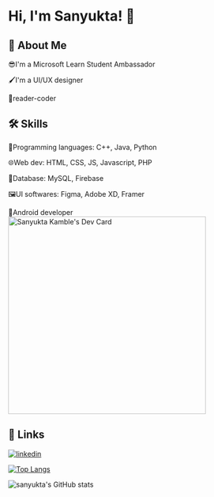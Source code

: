 


# Hi, I'm Sanyukta! 👋


## 🚀 About Me
😎I'm a Microsoft Learn Student Ambassador 

🖌️I'm a UI/UX designer       

📖reader-coder



## 🛠 Skills
🤯Programming languages: C++, Java, Python

🌐Web dev: HTML, CSS, JS, Javascript, PHP

💼Database: MySQL, Firebase

🖼️UI softwares: Figma, Adobe XD, Framer

📱Android developer                             <a href="https://app.daily.dev/sanyukta"><img src="https://api.daily.dev/devcards/4106a14472aa48d6bb38f769c5adf64e.png?r=4fu" width="400" alt="Sanyukta Kamble's Dev Card"/></a>

## 🔗 Links
[![linkedin](https://img.shields.io/badge/linkedin-0A66C2?style=for-the-badge&logo=linkedin&logoColor=white)](https://www.linkedin.com/in/sanyukta-kamble-a158711a6)

[![Top Langs](https://github-readme-stats.vercel.app/api/top-langs/?username=sanyukta111&layout=compact)](https://github.com/sanyukta111/github-readme-stats)

![sanyukta's GitHub stats](https://github-readme-stats.vercel.app/api?username=sanyukta111&show_icons=true&theme=radical)


